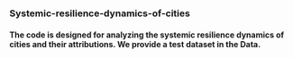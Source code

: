 ### Systemic-resilience-dynamics-of-cities
#### The code is designed for analyzing the systemic resilience dynamics of cities and their attributions. We provide a test dataset in the Data.
